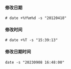 #### 修改日期
```console
# date +%Y%m%d -s "20120418"
```

#### 修改时间
```console
# date +%T -s "15:39:13"
```

#### 修改日期时间
```
date -s "20230908 16:48:00"
```